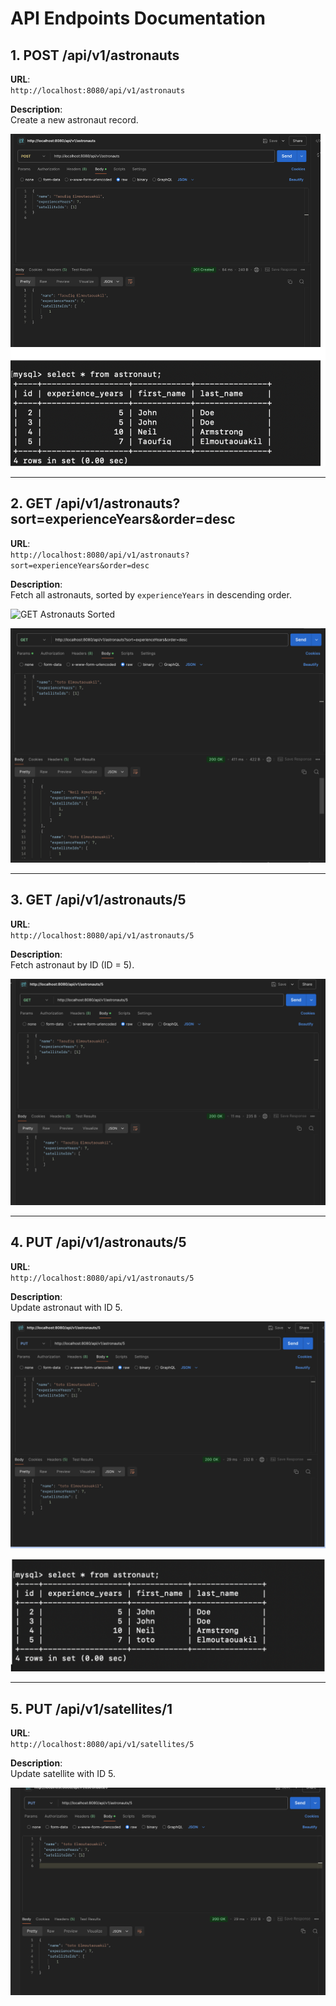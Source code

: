 # API Endpoints Documentation

## 1. POST /api/v1/astronauts

**URL**:  
`http://localhost:8080/api/v1/astronauts`

**Description**:  
Create a new astronaut record.

![POST Astronaut](postAstro.png)

---

## 2. GET /api/v1/astronauts?sort=experienceYears&order=desc

**URL**:  
`http://localhost:8080/api/v1/astronauts?sort=experienceYears&order=desc`

**Description**:  
Fetch all astronauts, sorted by `experienceYears` in descending order.

![GET Astronauts Sorted](image-1.png)

![GET Astronauts Example](GETexper.png)

---

## 3. GET /api/v1/astronauts/5

**URL**:  
`http://localhost:8080/api/v1/astronauts/5`

**Description**:  
Fetch astronaut by ID (ID = 5).

![GET Astronaut by ID](getASTRO.png)

---

## 4. PUT /api/v1/astronauts/5

**URL**:  
`http://localhost:8080/api/v1/astronauts/5`

**Description**:  
Update astronaut with ID 5.

![PUT Astronaut](image.png)

![PUT Astronaut in Database](putAstroDB.png)

---

## 5. PUT /api/v1/satellites/1

**URL**:  
`http://localhost:8080/api/v1/satellites/5`

**Description**:  
Update satellite with ID 5.

![PUT Satellite](putAstro.png)
